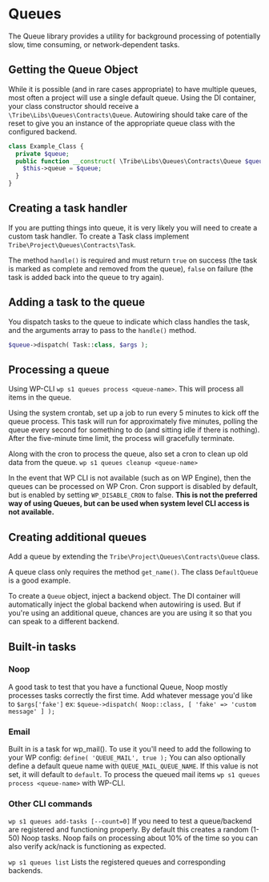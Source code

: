 # Queues

The Queue library provides a utility for background processing of potentially slow,
time consuming, or network-dependent tasks.

## Getting the Queue Object

While it is possible (and in rare cases appropriate) to have multiple queues, most often
a project will use a single default queue. Using the DI container, your class constructor
should receive a `\Tribe\Libs\Queues\Contracts\Queue`. Autowiring should take care of the
reset to give you an instance of the appropriate queue class with the configured backend.

```php
class Example_Class {
  private $queue;
  public function __construct( \Tribe\Libs\Queues\Contracts\Queue $queue ) {
    $this->queue = $queue;
  }
}
```

## Creating a task handler

If you are putting things into queue, it is very likely you will need to create a custom task handler.
To create a Task class implement `Tribe\Project\Queues\Contracts\Task`.

The method `handle()` is required and must return `true` on success (the task is marked as complete
and removed from the queue), `false` on failure (the task is added back into the queue to try again).

## Adding a task to the queue

You dispatch tasks to the queue to indicate which class handles the task, and the arguments array to pass
to the `handle()` method.

```php
$queue->dispatch( Task::class, $args );
```


## Processing a queue

Using WP-CLI `wp s1 queues process <queue-name>`. This will process all items in the queue.

Using the system crontab, set up a job to run every 5 minutes to kick off the queue process. This
task will run for approximately five minutes, polling the queue every second for something to do
(and sitting idle if there is nothing). After the five-minute time limit, the process will gracefully
terminate.

Along with the cron to process the queue, also set a cron to clean up old data from the queue.
`wp s1 queues cleanup <queue-name>`

In the event that WP CLI is not available (such as on WP Engine), then the queues can be processed on WP Cron.
Cron support is disabled by default, but is enabled by setting `WP_DISABLE_CRON` to false. **This is not the preferred way
of using Queues, but can be used when system level CLI access is not available.**

## Creating additional queues

Add a queue by extending the `Tribe\Project\Queues\Contracts\Queue` class.

A queue class only requires the method `get_name()`. The class `DefaultQueue` is a good example.

To create a `Queue` object, inject a backend object. The DI container will automatically inject
the global backend when autowiring is used. But if you're using an additional queue, chances are
you are using it so that you can speak to a different backend.

## Built-in tasks
### Noop
A good task to test that you have a functional Queue, Noop mostly processes tasks correctly the first time.
Add whatever message you'd like to `$args['fake']`
ex: `$queue->dispatch( Noop::class, [ 'fake' => 'custom message' ] );`

### Email
Built in is a task for wp_mail(). To use it you'll need to add the following to your WP config:
`define( 'QUEUE_MAIL', true );`
You can also optionally define a default queue name with `QUEUE_MAIL_QUEUE_NAME`. If this value is not set, it will default to `default`.
To process the queued mail items `wp s1 queues process <queue-name>` with WP-CLI.

### Other CLI commands
`wp s1 queues add-tasks [--count=0]`
If you need to test a queue/backend are registered and functioning properly. By default this
creates a random (1-50) Noop tasks.  Noop fails on processing about 10% of the time so you can
also verify ack/nack is functioning as expected.

`wp s1 queues list`
Lists the registered queues and corresponding backends.
